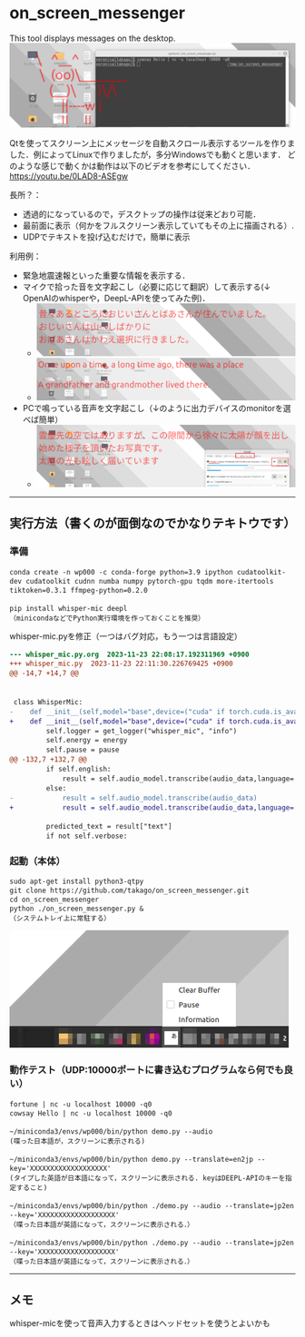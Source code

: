 # on_screen_messenger
This tool displays messages on the desktop.
   ![](https://github.com/takago/on_screen_messenger/blob/main/screenshots/screenshot03.png)
   
Qtを使ってスクリーン上にメッセージを自動スクロール表示するツールを作りました．例によってLinuxで作りましたが，多分Windowsでも動くと思います．
どのような感じで動くかは動作は以下のビデオを参考にしてください． https://youtu.be/0LAD8-ASEgw

長所？：
 - 透過的になっているので，デスクトップの操作は従来どおり可能．
 - 最前面に表示（何かをフルスクリーン表示していてもその上に描画される）.
 - UDPでテキストを投げ込むだけで，簡単に表示

利用例：
 - 緊急地震速報といった重要な情報を表示する．
 - マイクで拾った音を文字起こし（必要に応じて翻訳）して表示する(↓ OpenAIのwhisperや，DeepL-APIを使ってみた例)．
   - ![](https://github.com/takago/on_screen_messenger/blob/main/screenshots/screenshot00.png)
   - ![](https://github.com/takago/on_screen_messenger/blob/main/screenshots/screenshot01.png)
 - PCで鳴っている音声を文字起こし（↓のように出力デバイスのmonitorを選べば簡単）
   - ![](https://github.com/takago/on_screen_messenger/blob/main/screenshots/screenshot02.png)

----
## 実行方法（書くのが面倒なのでかなりテキトウです）
### 準備
```
conda create -n wp000 -c conda-forge python=3.9 ipython cudatoolkit-dev cudatoolkit cudnn numba numpy pytorch-gpu tqdm more-itertools tiktoken=0.3.1 ffmpeg-python=0.2.0

pip install whisper-mic deepl
（minicondaなどでPython実行環境を作っておくことを推奨）
```
whisper-mic.pyを修正（一つはバグ対応，もう一つは言語設定）
```diff
--- whisper_mic.py.org	2023-11-23 22:08:17.192311969 +0900
+++ whisper_mic.py	2023-11-23 22:11:30.226769425 +0900
@@ -14,7 +14,7 @@
 
 
 class WhisperMic:
-    def __init__(self,model="base",device=("cuda" if torch.cuda.is_available() else "cpu"),english=False,verbose=False,energy=300,pause=2,dynamic_energy=False,save_file=False, model_root="~/.cache/whisper",mic_index=None):
+    def __init__(self,model="base",device=("cuda" if torch.cuda.is_available() else "cpu"),english=False,verbose=False,energy=300,pause=2,dynamic_energy=False,save_file=False, model_root=os.path.expanduser("~/.cache/whisper"),mic_index=None):
         self.logger = get_logger("whisper_mic", "info")
         self.energy = energy
         self.pause = pause
@@ -132,7 +132,7 @@
         if self.english:
             result = self.audio_model.transcribe(audio_data,language='english')
         else:
-            result = self.audio_model.transcribe(audio_data)
+            result = self.audio_model.transcribe(audio_data,language='japanese')
 
         predicted_text = result["text"]
         if not self.verbose:
```
### 起動（本体）

```
sudo apt-get install python3-qtpy
git clone https://github.com/takago/on_screen_messenger.git
cd on_screen_messenger
python ./on_screen_messenger.py &
（システムトレイ上に常駐する）
```
   ![](https://github.com/takago/on_screen_messenger/blob/main/screenshots/screenshot04.png)
   
### 動作テスト（UDP:10000ポートに書き込むプログラムなら何でも良い）
```
fortune | nc -u localhost 10000 -q0
cowsay Hello | nc -u localhost 10000 -q0

~/miniconda3/envs/wp000/bin/python demo.py --audio
(喋った日本語が，スクリーンに表示される)

~/miniconda3/envs/wp000/bin/python demo.py --translate=en2jp --key='XXXXXXXXXXXXXXXXXXX'
(タイプした英語が日本語になって，スクリーンに表示される. keyはDEEPL-APIのキーを指定すること)

~/miniconda3/envs/wp000/bin/python ./demo.py --audio --translate=jp2en --key='XXXXXXXXXXXXXXXXXXX'
（喋った日本語が英語になって，スクリーンに表示される．）

~/miniconda3/envs/wp000/bin/python ./demo.py --audio --translate=jp2en --key='XXXXXXXXXXXXXXXXXXX'
（喋った日本語が英語になって，スクリーンに表示される．）
```

----
## メモ
whisper-micを使って音声入力するときはヘッドセットを使うとよいかも
